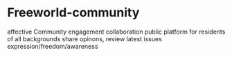 # Freeworld-community
 affective Community engagement collaboration 
public platform for residents of all backgrounds share opinons,
review latest issues expression/freedom/awareness 


